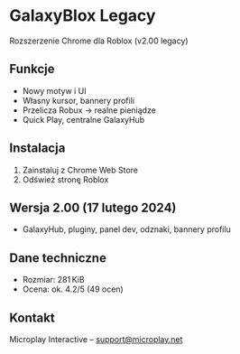 # GalaxyBlox Legacy

Rozszerzenie Chrome dla Roblox (v2.00 legacy)

## Funkcje
- Nowy motyw i UI  
- Własny kursor, bannery profili  
- Przelicza Robux → realne pieniądze  
- Quick Play, centralne GalaxyHub

## Instalacja
1. Zainstaluj z Chrome Web Store  
2. Odśwież stronę Roblox

## Wersja 2.00 (17 lutego 2024)
- GalaxyHub, pluginy, panel dev, odznaki, bannery profilu

## Dane techniczne
- Rozmiar: 281 KiB  
- Ocena: ok. 4.2/5 (49 ocen)

## Kontakt
Microplay Interactive – support@microplay.net
